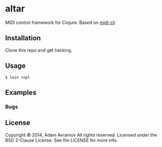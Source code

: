 # altar

MIDI control framework for Clojure.
Based on [midi-clj](https://github.com/overtone/midi-clj)

## Installation

Clone this repo and get hacking.

## Usage

    $ lein repl

## Examples

### Bugs

## License

Copyright © 2014, Adam Avramov
All rights reserved.
Licensed under the BSD 2-Clause License.
See file LICENSE for more info.